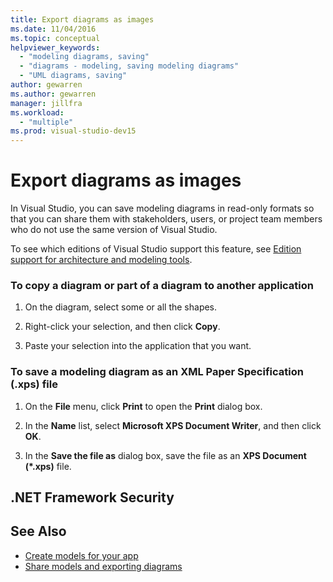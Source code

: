 ```yaml
---
title: Export diagrams as images
ms.date: 11/04/2016
ms.topic: conceptual
helpviewer_keywords:
  - "modeling diagrams, saving"
  - "diagrams - modeling, saving modeling diagrams"
  - "UML diagrams, saving"
author: gewarren
ms.author: gewarren
manager: jillfra
ms.workload:
  - "multiple"
ms.prod: visual-studio-dev15
---
```

# Export diagrams as images
In Visual Studio, you can save modeling diagrams in read-only formats so that you can share them with stakeholders, users, or project team members who do not use the same version of Visual Studio.

 To see which editions of Visual Studio support this feature, see [Edition support for architecture and modeling tools](../modeling/what-s-new-for-design-in-visual-studio.md#VersionSupport).

### To copy a diagram or part of a diagram to another application

1.  On the diagram, select some or all the shapes.

2.  Right-click your selection, and then click **Copy**.

3.  Paste your selection into the application that you want.

### To save a modeling diagram as an XML Paper Specification (.xps) file

1.  On the **File** menu, click **Print** to open the **Print** dialog box.

2.  In the **Name** list, select **Microsoft XPS Document Writer**, and then click **OK**.

3.  In the **Save the file as** dialog box, save the file as an **XPS Document (\*.xps)** file.

## .NET Framework Security

## See Also

- [Create models for your app](../modeling/create-models-for-your-app.md)
- [Share models and exporting diagrams](../modeling/share-models-and-exporting-diagrams.md)